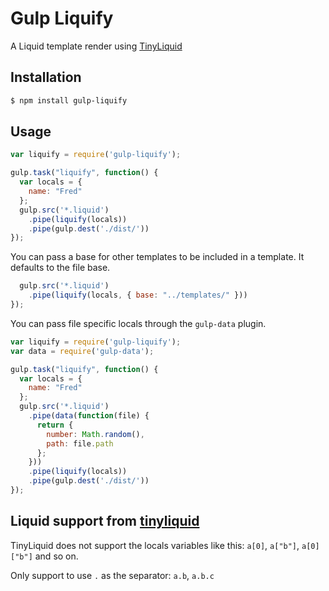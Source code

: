 Gulp Liquify
==============

A Liquid template render using [TinyLiquid](https://github.com/leizongmin/tinyliquid/)

Installation
------

```bash
$ npm install gulp-liquify
```

Usage
------

```js
var liquify = require('gulp-liquify');

gulp.task("liquify", function() {
  var locals = {
    name: "Fred"
  };
  gulp.src('*.liquid')
    .pipe(liquify(locals))
    .pipe(gulp.dest('./dist/'))
});
```

You can pass a base for other templates to be included in a template. It defaults to the file base.

```js
  gulp.src('*.liquid')
    .pipe(liquify(locals, { base: "../templates/" }))
});
```
You can pass file specific locals through the `gulp-data` plugin.

```js
var liquify = require('gulp-liquify');
var data = require('gulp-data');

gulp.task("liquify", function() {
  var locals = {
    name: "Fred"
  };
  gulp.src('*.liquid')
    .pipe(data(function(file) {
      return {
        number: Math.random(),
        path: file.path
      };
    }))
    .pipe(liquify(locals))
    .pipe(gulp.dest('./dist/'))
});
```

Liquid support from [tinyliquid](https://github.com/leizongmin/tinyliquid)
------

TinyLiquid does not support the locals variables like this: 
`a[0]`, `a["b"]`, `a[0]["b"]` and so on.

Only support to use `.` as the separator: `a.b`, `a.b.c`
